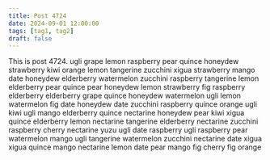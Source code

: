 ```yaml
---
title: Post 4724
date: 2024-09-01 12:00:00
tags: [tag1, tag2]
draft: false
---
```

This is post 4724.
ugli
grape
lemon
raspberry
pear
quince
honeydew
strawberry
kiwi
orange
lemon
tangerine
zucchini
xigua
strawberry
mango
date
honeydew
elderberry
watermelon
zucchini
raspberry
tangerine
lemon
elderberry
pear
quince
pear
honeydew
lemon
strawberry
fig
raspberry
elderberry
elderberry
grape
quince
honeydew
watermelon
ugli
lemon
watermelon
fig
date
honeydew
date
zucchini
raspberry
quince
orange
ugli
kiwi
ugli
mango
elderberry
quince
nectarine
honeydew
pear
kiwi
xigua
quince
elderberry
lemon
nectarine
tangerine
elderberry
nectarine
zucchini
raspberry
cherry
nectarine
yuzu
ugli
date
raspberry
ugli
raspberry
pear
watermelon
mango
ugli
tangerine
watermelon
zucchini
nectarine
date
xigua
xigua
quince
mango
nectarine
lemon
date
pear
mango
fig
cherry
fig
orange
